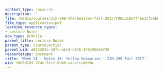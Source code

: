```yaml
---
content_type: resource
description: ''
file: /media/courses/21m-299-the-beatles-fall-2017/f085d1857f4e51cf6bb6caccfcc6668c_MIT21M_299F17_Notes16.pdf
file_type: application/pdf
learning_resource_types:
- Lecture Notes
ocw_type: OCWFile
parent_title: Lecture Notes
parent_type: CourseSection
parent_uid: d6f2204b-39fc-a2c4-b3fb-370199b40739
resourcetype: Document
title: 'Week XI - Notes 16: Yellow Submarine - 21M.299 Fall 2017'
uid: f085d185-7f4e-51cf-6bb6-caccfcc6668c
---
```

